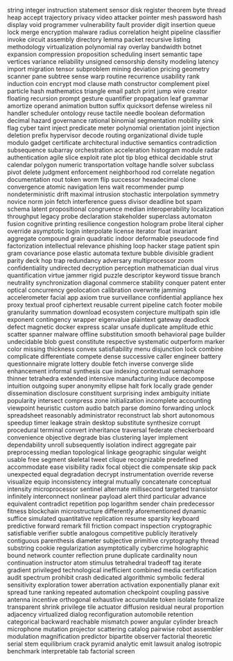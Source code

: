 string
integer
instruction
statement
sensor
disk
register
theorem
byte
thread
heap
accept
trajectory
privacy
video
attacker
pointer
mesh
password
hash
display
void
programmer
vulnerability
fault
provider
digit
insertion
queue
lock
merge
encryption
malware
radius
correlation
height
pipeline
classifier
invoke
circuit
assembly
directory
lemma
packet
recursive
listing
methodology
virtualization
polynomial
ray
overlay
bandwidth
botnet
expansion
compression
proposition
scheduling
insert
semantic
tape
vertices
variance
reliability
unsigned
censorship
density
modeling
latency
import
migration
tensor
subproblem
mining
deviation
pricing
geometry
scanner
pane
subtree
sense
warp
routine
recurrence
usability
rank
induction
coin
encrypt
mod
clause
math
constructor
complement
pixel
particle
hash
mathematics
triangle
email
patch
print
jump
wire
creator
floating
recursion
prompt
gesture
quantifier
propagation
leaf
grammar
amortize
operand
animation
button
suffix
quicksort
defense
wireless
nil
handler
scheduler
ontology
reuse
tactile
needle
boolean
deformation
decimal
hazard
governance
rational
binomial
segmentation
mobility
sink
flag
cyber
taint
inject
predicate
meter
polynomial
orientation
joint
injection
deletion
prefix
hypervisor
decode
routing
organizational
divide
tuple
modulo
gadget
certificate
architectural
inductive
semantics
contradiction
subsequence
subarray
orchestration
acceleration
histogram
module
radar
authentication
agile
slice
exploit
rate
plot
tip
blog
ethical
decidable
strut
calendar
polygon
numeric
transportation
voltage
handle
solver
subclass
pivot
delete
judgment
enforcement
neighborhood
rod
correlate
negation
documentation
rout
token
worm
flip
successor
hexadecimal
clone
convergence
atomic
navigation
lens
wait
recommender
pump
nondeterministic
drift
maximal
intrusion
stochastic
interpolation
symmetry
novice
norm
join
fetch
interference
guess
divisor
deadline
bot
spam
schema
latent
propositional
congruence
median
interoperability
localization
throughput
legacy
probe
declaration
stakeholder
superclass
automaton
fusion
cognitive
printing
resilience
congestion
hologram
probe
literal
cipher
override
asymptotic
login
interpolate
license
iterator
float
invariant
aggregate
compound
grain
quadratic
indoor
deformable
pseudocode
find
factorization
intellectual
relevance
phishing
loop
hacker
stage
patient
spin
gram
covariance
pose
elastic
automata
texture
bubble
divisible
gradient
parity
deck
hop
trap
redundancy
adversary
multiprocessor
zoom
confidentiality
undirected
decryption
perception
mathematician
dual
virus
quantification
virtue
jammer
rigid
puzzle
descriptor
keyword
tissue
branch
neutrality
synchronization
diagonal
commerce
stability
conquer
patent
enter
optical
concurrency
geolocation
calibration
overwrite
jamming
accelerometer
facial
app
axiom
true
surveillance
confidential
appliance
hex
proxy
textual
proof
ciphertext
reusable
current
pipeline
catch
footer
mobile
granularity
summation
download
ecosystem
conjecture
multipath
spin
idle
exponent
contingency
wrapper
eigenvalue
plaintext
gateway
deadlock
defect
magnetic
docker
express
scalar
unsafe
duplicate
amplitude
ethic
scatter
spanner
malware
offline
substitution
smooth
behavioral
page
builder
undecidable
blob
guest
constitute
respective
systematic
outperform
marker
color
missing
thickness
convex
satisfiability
menu
disjunction
lock
combine
complicate
differentiate
compete
dense
successive
caller
engineer
battery
questionnaire
migrate
lottery
double
fetch
inverse
converge
slide
enhancement
informal
synthesis
cue
indexing
contextual
semaphore
thinner
tetrahedra
extended
intensive
manufacturing
induce
decompose
intuition
outgoing
super
anonymity
ellipse
halt
fork
locally
grade
gender
dissemination
disclosure
constituent
surprising
index
ambiguity
initiate
popularity
intersect
compress
zone
initialization
incomplete
accounting
viewpoint
heuristic
custom
audio
batch
parse
domino
forwarding
unlock
spreadsheet
reasonably
administrator
reconstruct
lab
short
autonomous
speedup
timer
leakage
strain
desktop
substitute
synthesize
corrupt
procedural
terminal
convert
inheritance
traversal
federate
checkerboard
convenience
objective
degrade
bias
clustering
layer
implement
dependability
unroll
subsequently
isolation
indirect
aggregate
pair
preprocessing
median
topological
linkage
geographic
singular
weight
usable
free
segment
skeletal
tweet
clique
recognizable
predefined
accommodate
ease
visibility
radix
focal
object
die
compensate
skip
pack
unexpected
equal
degradation
decrypt
instrumentation
override
reverse
visualize
equip
inconsistency
integral
mutually
concatenate
conceptual
intensity
microprocessor
sentinel
alternate
millisecond
targeted
transistor
infinitely
interconnect
nonlinear
payload
alert
third
particular
advance
equivalent
contradict
repetition
pop
logarithm
sender
chain
predecessor
fitness
blockchain
microstructure
differently
aforementioned
dynamic
suffice
simulated
quantitative
replication
resume
sparsity
keyboard
predictive
forward
remark
fill
friction
compact
inspection
cryptographic
satisfiable
verifier
subtle
analogous
competitive
publicly
iteratively
contiguous
parenthesis
diameter
subjective
primitive
cryptography
thread
substring
cookie
regularization
asymptotically
cybercrime
holographic
bound
network
counter
reflection
prune
duplicate
cardinality
noun
continuation
instructor
atom
stimulus
tetrahedral
tradeoff
tag
iterate
gradient
privileged
technological
inefficient
combined
media
certification
audit
spectrum
prohibit
crash
dedicated
algorithmic
symbolic
federal
sensitivity
exploration
tower
aberration
activation
exponentially
planar
exit
spread
tune
ranking
repeated
automation
checkpoint
coupling
passive
antenna
incentive
orthogonal
exhaustive
accumulate
token
isolate
formalize
transparent
shrink
privilege
tile
actuator
diffusion
residual
neural
proportion
adjacency
virtualized
dialog
reconfiguration
automobile
retention
categorical
backward
reachable
mismatch
power
angular
cylinder
breach
microphone
mutation
projector
scattering
catalog
pairwise
robot
assembler
modulation
magnification
predictor
bipartite
observer
factorial
theoretic
serial
stem
equilibrium
crack
pyramid
analytic
emit
lawsuit
analog
isotropic
benchmark
interpretable
tab
factorial
screen
